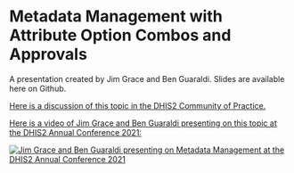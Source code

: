 # Metadata Management with Attribute Option Combos and Approvals

A presentation created by Jim Grace and Ben Guaraldi.  Slides are available here on Github.

[Here is a discussion of this topic in the DHIS2 Community of Practice.](https://community.dhis2.org/t/dhis2-annual-conference-2021-metadata-management-with-attribute-option-combos-and-approvals-thursday-june-24-16-00-17-00-cet/43313/3)

[Here is a video of Jim Grace and Ben Guaraldi presenting on this topic at the DHIS2 Annual Conference 2021:](https://www.youtube.com/watch?v=S31K1y2_ZsI)

[![Jim Grace and Ben Guaraldi presenting on Metadata Management at the DHIS2 Annual Conference 2021](https://dhis2-a3b1.kxcdn.com/uploads/default/original/3X/a/c/ac026ce74efa6ddef87a82a8cf58fe14ac8740f9.png)](https://www.youtube.com/watch?v=S31K1y2_ZsI)